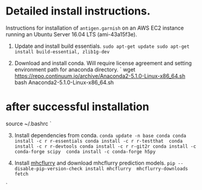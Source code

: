 # Detailed install instructions.

Instructions for installation of `antigen.garnish` on an AWS EC2 instance running an Ubuntu Server 16.04 LTS (ami-43a15f3e).  

1. Update and install build essentials.
`
sudo apt-get update
sudo apt-get install build-essential, zlib1g-dev  
`

2. Download and install conda.  Will require license agreement and setting environment path for anaconda directory.
`
wget https://repo.continuum.io/archive/Anaconda2-5.1.0-Linux-x86_64.sh
bash Anaconda2-5.1.0-Linux-x86_64.sh

# after successful installation
source ~/.bashrc
`

3. Install dependencies from conda.
`
conda update -n base conda
conda install -c r r-essentials
conda install -c r r-testthat 
conda install -c r r-devtools
conda install -c r r-git2r
conda install -c conda-forge scipy 
conda install -c conda-forge h5py
`

4. Install [mhcflurry](https://github.com/openvax/mhcflurry) and download mhcflurry prediction models. 
`
pip --disable-pip-version-check install mhcflurry 
mhcflurry-downloads fetch
`

`